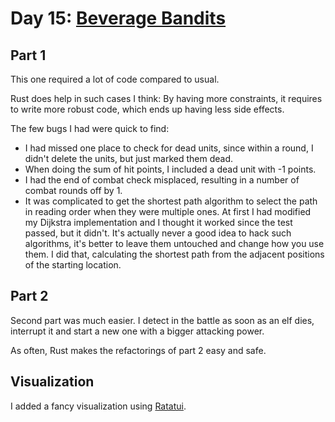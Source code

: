 # Day 15: [Beverage Bandits](https://adventofcode.com/2018/day/15)

## Part 1

This one required a lot of code compared to usual.

Rust does help in such cases I think: By having more constraints, it requires to write more robust code, which ends up having less side effects.

The few bugs I had were quick to find:

- I had missed one place to check for dead units, since within a round, I didn't delete the units, but just marked them dead.
- When doing the sum of hit points, I included a dead unit with -1 points.
- I had the end of combat check misplaced, resulting in a number of combat rounds off by 1.
- It was complicated to get the shortest path algorithm to select the path in reading order when they were multiple ones. At first I had modified my Dijkstra implementation and I thought it worked since the test passed, but it didn't. It's actually never a good idea to hack such algorithms, it's better to leave them untouched and change how you use them. I did that, calculating the shortest path from the adjacent positions of the starting location.

## Part 2

Second part was much easier. I detect in the battle as soon as an elf dies, interrupt it and start a new one with a bigger attacking power.

As often, Rust makes the refactorings of part 2 easy and safe.

## Visualization

I added a fancy visualization using [Ratatui](https://ratatui.rs).